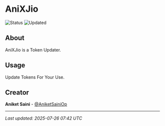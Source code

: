 # AniXJio

![Status](https://img.shields.io/badge/Status-Active-green)
![Updated](https://img.shields.io/badge/Updated-202507/26/250707/26/2526-blue)

## About

AniXJio is a Token Updater.
## Usage

Update Tokens For Your Use.

## Creator

**Aniket Saini** - [@AniketSainiOp](https://github.com/AniketSainiOp)

---

*Last updated: 2025-07-26 07:42 UTC*
